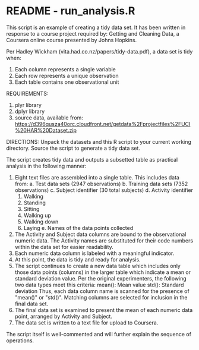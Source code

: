 README - run_analysis.R
========================================================
This script is an example of creating a tidy data set.
It has been written in response to a course project required by:
Getting and Cleaning Data, a Coursera online course presented by Johns Hopkins.

Per Hadley Wickham (vita.had.co.nz/papers/tidy-data.pdf), a data set is
tidy when:
 1. Each column represents a single variable
 2. Each row represents a unique observation
 3. Each table contains one observational unit
 

REQUIREMENTS:
1.  plyr library
2.  dplyr library
3.  source data, available from: https://d396qusza40orc.cloudfront.net/getdata%2Fprojectfiles%2FUCI%20HAR%20Dataset.zip

DIRECTIONS:
Unpack the datasets and this R script to your current working directory.  Source the script to generate a tidy data set.

The script creates tidy data and outputs a subsetted table as practical analysis in the following manner:
1.  Eight text files are assembled into a single table.  This includes data from:
   a.  Test data sets  (2947 observations)
   b.  Training data sets  (7352 observations)
   c.  Subject identifier (30 total subjects)
   d.  Activity identifier
       1.  Walking
       2.  Standing
       3.  Sitting
       4.  Walking up
       5.  Walking down
       6.  Laying
  e.   Names of the data points collected
2.  The Activity and Subject data columns are bound to the observational
numeric data.
The Activity names are substituted for their code numbers within
the data set for easier readability.
3.  Each numeric data column is labeled with a meaningful indicator.
4.  At this point, the data is tidy and ready for analysis.
5.  The script continues to create a new data table which includes only those
data points (columns) in the larger table which indicate a mean or standard deviation value.  Per the original experimenters, the following two data types meet this criteria:
    mean(): Mean value
    std(): Standard deviation
Thus, each data column name is scanned for the presence of "mean()" or "std()".  Matching columns are selected for inclusion in the final data set.
6.  The final data set is examined to present the mean of each numeric data point, arranged by Activity and Subject.
7.  The data set is written to a text file for upload to Coursera.

The script itself is well-commented and will further explain the sequence of operations.